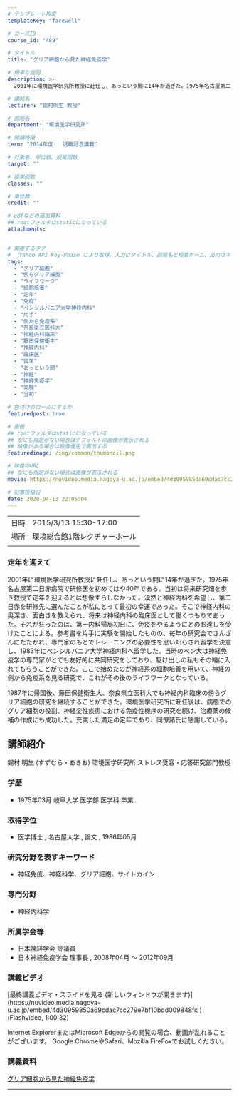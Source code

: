 ```yaml
---
# テンプレート指定
templateKey: "farewell"

# コースID
course_id: "489"

# タイトル
title: "グリア細胞から見た神経免疫学"

# 簡単な説明
description: >-
  2001年に環境医学研究所教授に赴任し、あっという間に14年が過ぎた。1975年名古屋第二日赤病院で研修医を初めてはや40年である。当初は将来研究畑を歩き教授で定年を迎えるとは想像すらしなかった。漠然と神経内科を希望し、第二日赤を研修先に選んだことが私にとって最初の幸運であった。そこで神経内科の奥深さ、面白さを教えられ、将来は神経内科の臨床医として働くつもりであった。それが狂ったのは、第一内科 ....

# 講師名
lecturer: "錫村明生 教授"

# 部局名
department: "環境医学研究所"

# 開講時限
term: "2014年度	退職記念講義"

# 対象者、単位数、授業回数
target: ""

# 授業回数
classes: ""

# 単位数
credit: ""

# pdfなどの追加資料
## rootフォルダはstaticになっている
attachments:


# 関連するタグ
# （Yahoo API Key-Phase により取得。入力はタイトル、部局名と授業ホーム、出力はキーフレーズ（tags））
tags:
  - "グリア細胞"
  - "傍らグリア細胞"
  - "ライフワーク"
  - "細胞培養"
  - "定年"
  - "免疫"
  - "ペンシルバニア大学神経内科"
  - "片手"
  - "側から免疫系"
  - "奈良県立医科大"
  - "神経内科臨床"
  - "藤田保健衛生"
  - "神経内科"
  - "臨床医"
  - "留学"
  - "あっという間"
  - "神経"
  - "神経免疫学"
  - "実験"
  - "当初"

# 色付けのロールにするか
featuredpost: true

# 画像
## rootフォルダはstaticになっている
## なにも指定がない場合はデフォルトの画像が表示される
## 映像がある場合は映像優先で表示する
featuredimage: /img/common/thumbnail.png

# 映像のURL
## なにも指定がない場合は画像が表示される
movie: https://nuvideo.media.nagoya-u.ac.jp/embed/4d30959850a69cdac7cc279e7bf10bdd009848fc

# 記事投稿日
date: 2020-04-13 22:05:04
---
```


|   |   |
|---|---|
| 日時 | 2015/3/13  15:30-17:00 |
| 場所 | 環境総合館1階レクチャーホール |
|   |   |


### 定年を迎えて

2001年に環境医学研究所教授に赴任し、あっという間に14年が過ぎた。1975年名古屋第二日赤病院で研修医を初めてはや40年である。当初は将来研究畑を歩き教授で定年を迎えるとは想像すらしなかった。漠然と神経内科を希望し、第二日赤を研修先に選んだことが私にとって最初の幸運であった。そこで神経内科の奥深さ、面白さを教えられ、将来は神経内科の臨床医として働くつもりであった。それが狂ったのは、第一内科帰局初日に、免疫をやるようにとのお達しを受けたことによる。参考書を片手に実験を開始したものの、毎年の研究会でさんざんにたたかれ、専門家のもとでトレーニングの必要性を思い知らされ留学を決意し、1983年にペンシルバニア大学神経内科へ留学した。当時のペン大は神経免疫学の専門家がとても友好的に共同研究をしており、駆け出しの私もその輪に入れてもらうことができた。ここで始めたのが神経系の細胞培養を用いて、神経の側から免疫系を見る研究で、これがその後のライフワークとなっている。

1987年に帰国後、藤田保健衛生大、奈良県立医科大でも神経内科臨床の傍らグリア細胞の研究を継続することができた。環境医学研究所に赴任後は、病態でのグリア細胞の役割、神経変性疾患における免疫性機序の研究を続け、治療薬の候補の作成にも成功した。充実した満足の定年であり、同僚諸氏に感謝している。


## 講師紹介

錫村 明生 (すずむら・あきお) 環境医学研究所 ストレス受容・応答研究部門教授

### 学歴

* 1975年03月 岐阜大学 医学部 医学科 卒業

### 取得学位

* 医学博士 , 名古屋大学 , 論文 , 1986年05月

### 研究分野を表すキーワード

* 神経免疫、神経科学、グリア細胞、サイトカイン

### 専門分野

* 神経内科学

### 所属学会等

* 日本神経学会 評議員
* 日本神経免疫学会 理事長 , 2008年04月 ～ 2012年09月


### 講義ビデオ

<!--
<a href=https://nuvideo.media.nagoya-u.ac.jp/embed/4d30959850a69cdac7cc279e7bf10bdd009848fc target="blank">最終講義ビデオ・スライドを見る (新しいウィンドウが開きます)</a>--> [最終講義ビデオ・スライドを見る (新しいウィンドウが開きます)](https://nuvideo.media.nagoya-u.ac.jp/embed/4d30959850a69cdac7cc279e7bf10bdd009848fc )(Flashvideo, 1:00:32)


Internet ExplorerまたはMicrosoft Edgeからの閲覧の場合、動画が乱れることがございます。
Google ChromeやSafari、Mozilla FireFoxでお試しください。

### 講義資料

[グリア細胞から見た神経免疫学](https://ocw.nagoya-u.jp/files/489/suzumura_akio.pdf) 

-----